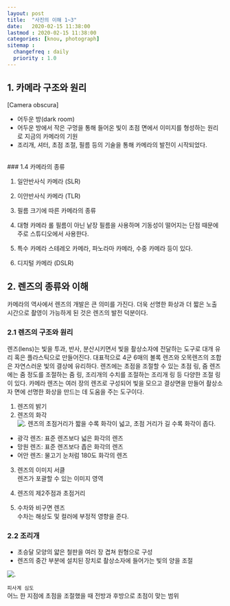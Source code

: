 ```yaml
---
layout: post
title:  "사진의 이해 1~3"
date:   2020-02-15 11:38:00 
lastmod : 2020-02-15 11:38:00
categories: [knou, photograph]
sitemap :
  changefreq : daily
  priority : 1.0
---
```


## 1. 카메라 구조와 원리

[Camera obscura]
+ 어두운 방(dark room)
+ 어두운 방에서 작은 구멍을 통해 들어온 빛이 초점 면에서 이미지를 형성하는 원리로 지금의 카메라의 기원
+ 조리개, 셔터, 초점 조절, 필름 등의 기술을 통해 카메라의 발전이 시작되었다.

<br>
### 1.4 카메라의 종류

1. 일안반사식 카메라 (SLR)
2. 이안반사식 카메라 (TLR)

3. 필름 크기에 따른 카메라의 종류

4. 대형 카메라
롤 필름이 아닌 낱장 필름을 사용하며 기동성이 떨어지는 단점 때문에 주로 스튜디오에서 사용한다.

5. 특수 카메라
스테레오 카메라, 파노라마 카메라, 수중 카메라 등이 있다.
6. 디지털 카메라 (DSLR)


<div class="divider"></div>

## 2. 렌즈의 종류와 이해
카메라의 역사에서 렌즈의 개발은 큰 의미를 가진다. 더욱 선명한 화상과 더 짧은 노출 시간으로 촬영이 가능하게 된 것은 렌즈의 발전 덕분이다.

### 2.1 렌즈의 구조와 원리
렌즈(lens)는 빛을 투과, 반사, 분산시키면서 빛을 촬상소자에 전달하는 도구로 대개 유리 혹은 플라스틱으로 만들어진다.
대표적으로 4군 6매의 볼록 렌즈와 오목렌즈의 조합은 자연스러운 빛의 결상에 유리하다.
렌즈에는 초점을 조절할 수 있는 초점 링, 줌 렌즈에는 줌 정도를 조절하는 줌 링, 조리개의 수치를 조절하는 조리개 링 등 다양한 조절 링이 있다.
카메라 렌즈는 여러 장의 렌즈로 구성되어 빛을 모으고 결상면을 만들어 촬상소자 면에 선명한 화상을 만드는 데 도움을 주는 도구이다.

1. 렌즈의 밝기
2. 렌즈의 화각<br>
![.](https://t1.daumcdn.net/cfile/tistory/236BE649534503482B)
  렌즈의 초점거리가 짧을 수록 화각이 넓고, 초점 거리가 길 수록 화각이 좁다.
- 광각 렌즈: 표준 렌즈보다 넓은 화각의 렌즈
- 망원 렌즈: 표준 렌즈보다 좁은 화각의 렌즈
- 어안 렌즈: 물고기 눈처럼 180도 화각의 렌즈

3. 렌즈의 이미지 서클<br>
렌즈가 포괄할 수 있는 이미지 영역

4. 렌즈의 제2주점과 초점거리

5. 수차와 비구면 렌즈<br>
수차는 해상도 및 컬러에 부정적 영향을 준다.

### 2.2 조리개
- 초승달 모양의 얇은 철판을 여러 장 겹쳐 원형으로 구성
- 렌즈의 중간 부분에 설치된 장치로 촬상소자에 들어가는 빛의 양을 조절

![.](https://encrypted-tbn0.gstatic.com/images?q=tbn%3AANd9GcRGpkBFHUI04zbp92WnxWwhaiwMXvmFM5rdthrMh9lGa87eaRjU)

`피사계 심도`<br>
어느 한 지점에 초점을 조절했을 때 전방과 후방으로 초점이 맞는 범위

<br>



